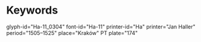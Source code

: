 # Keywords
glyph-id="Ha-11_0304"
font-id="Ha-11"
printer-id="Ha"
printer="Jan Haller"
period="1505–1525"
place="Kraków"
PT plate="174"
